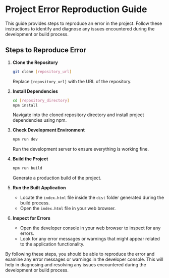 # Project Error Reproduction Guide

This guide provides steps to reproduce an error in the project. Follow these instructions to identify and diagnose any issues encountered during the development or build process.

## Steps to Reproduce Error

1. **Clone the Repository**
    ```bash
    git clone [repository_url]
    ```
    Replace `[repository_url]` with the URL of the repository.

2. **Install Dependencies**
    ```bash
    cd [repository_directory]
    npm install
    ```
    Navigate into the cloned repository directory and install project dependencies using npm.

3. **Check Development Environment**
    ```bash
    npm run dev
    ```
    Run the development server to ensure everything is working fine.

4. **Build the Project**
    ```bash
    npm run build
    ```
    Generate a production build of the project.

5. **Run the Built Application**
    - Locate the `index.html` file inside the `dist` folder generated during the build process.
    - Open the `index.html` file in your web browser.

6. **Inspect for Errors**
    - Open the developer console in your web browser to inspect for any errors.
    - Look for any error messages or warnings that might appear related to the application functionality.

By following these steps, you should be able to reproduce the error and examine any error messages or warnings in the developer console. This will help in diagnosing and resolving any issues encountered during the development or build process.
